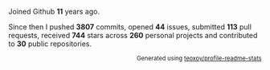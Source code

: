 Joined Github **11** years ago.

Since then I pushed **3807** commits, opened **44** issues, submitted **113** pull requests, received **744** stars across **260** personal projects and contributed to **30** public repositories.

<p align="right"><sub>Generated using <a href="https://github.com/marketplace/actions/profile-readme-stats">teoxoy/profile-readme-stats</a></sub></p>
